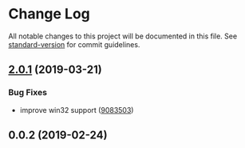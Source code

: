 # Change Log

All notable changes to this project will be documented in this file. See [standard-version](https://github.com/conventional-changelog/standard-version) for commit guidelines.

## [2.0.1](https://github.com/untool/duplitect/compare/v2.0.0...v2.0.1) (2019-03-21)


### Bug Fixes

* improve win32 support ([9083503](https://github.com/untool/duplitect/commit/9083503))



<a name="0.0.2"></a>
## 0.0.2 (2019-02-24)
